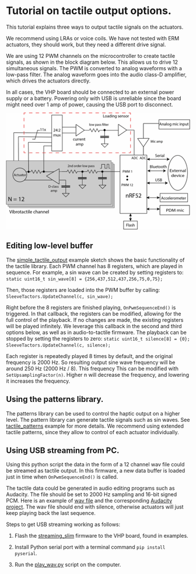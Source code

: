 # Tutorial on tactile output options.

This tutorial explains three ways to output tactile signals on the actuators.

We recommend using LRAs or voice coils. We have not tested with ERM actuators,
they should work, but they need a different drive signal.

We are using 12 PWM channels on the microcontroller to create tactile signals,
as shown in the block diagram below. This allows us to drive 12 simultaneous
signals. The PWM is converted to analog waveforms with a low-pass filter. The
analog waveform goes into the audio class-D amplifier, which drives the
actuators directly.

In all cases, the VHP board should be connected to an external power supply or a
battery. Powering only with USB is unreliable since the board might need over 1
amp of power, causing the USB port to disconnect.

![Board manager](block_diagram_actuator.png)


## Editing low-level buffer

The
[simple_tactile_output](/examples/slim/simple_tactile_output/simple_tactile_output.ino)
example sketch shows the basic functionality of the tactile library. Each PWM
channel has 8 registers, which are played in sequence. For example, a sin wave
can be created by setting registers to: `static uint16_t sin_wave[8] =
{256,437,512,437,256,75,0,75};`

Then, those registers are loaded into the PWM buffer by calling:
`SleeveTactors.UpdateChannel(c, sin_wave);`

Right before the 8 registers are finished playing, `OnPwmSequenceEnd()` is
triggered. In that callback, the registers can be modified, allowing for the
full control of the playback. If no changes are made, the existing registers
will be played infinitely. We leverage this callback in the second and third
options below, as well as in audio-to-tactile firmware. The playback can be
stopped by setting the registers to zero: `static uint16_t silence[8] = {0};`
`SleeveTactors.UpdateChannel(c, silence);`

Each register is repeatedly played 8 times by default, and the original
frequency is 2000 Hz. So resulting output sine wave frequency will be around 250
Hz (2000 Hz / 8). This frequency This can be modified with
`SetUpsamplingFactor(n)`. Higher n will decrease the frequency, and lowering it
increases the frequency.

## Using the patterns library.

The patterns library can be used to control the haptic output on a higher level.
The pattern library can generate tactile signals such as sin waves. See
[tactile_patterns](/examples/slim/tactile_patterns/tactile_patterns.ino)
example for more details. We recommend using extended tactile patterns, since
they allow to control of each actuator individually.

## Using USB streaming from PC.

Using this python script the data in the form of a 12 channel wav file could be
streamed as tactile output. In this firmware, a new data buffer is loaded just
in time when `OnPwmSequenceEnd()` is called.

The tactile data could be generated in audio editing programs such as Audacity.
The file should be set to 2000 Hz sampling and 16-bit signed PCM. Here is an
example of
[wav file](https://drive.google.com/file/d/1pEqzu_WwXcCxanmt6KgyjA5EGZ_RKl1l/view?usp=sharing)
and the corresponding
[Audacity project](https://drive.google.com/file/d/1a78jSiW5OTphLA-xM-3GGjn4SZuZzxTx/view?usp=sharing).
The wav file should end with silence, otherwise actuators will just keep playing
back the last sequence.

Steps to get USB streaming working as follows:

1. Flash the
[streaming_slim](/examples/slim/streaming_slim/streaming_slim.ino)
firmware to the VHP board, found in examples.

2. Install Python serial port with a terminal command `pip install pyserial`.

3. Run the
[play_wav.py](/extras/streaming/play_wav.py)
script on the computer.
